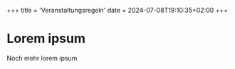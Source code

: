 +++
title = 'Veranstaltungsregeln'
date = 2024-07-08T19:10:35+02:00
+++

# Lorem ipsum

Noch mehr lorem ipsum


